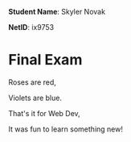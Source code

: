 **Student Name**: Skyler Novak

**NetID**: ix9753

# Final Exam

Roses are red,

Violets are blue.

That's it for Web Dev,

It was fun to learn something new!